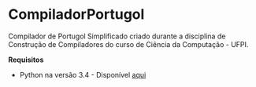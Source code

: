 # CompiladorPortugol
Compilador de Portugol Simplificado criado durante a disciplina de Construção de Compiladores do curso de Ciência da Computação - UFPI.

<b>Requisitos</b>
<ul>
  <li>Python na versão 3.4 - Disponível <a href="https://www.python.org/download/releases/3.4.0/" target="_blank">aqui</a></li>
</ul>
